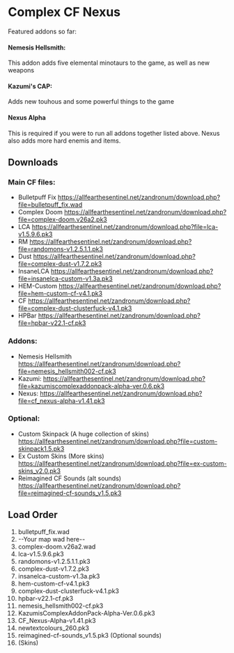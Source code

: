 # Complex CF Nexus

Featured addons so far:
#### Nemesis Hellsmith:
This addon adds five elemental minotaurs to the game, as well as new weapons

#### Kazumi's CAP:
Adds new touhous and some powerful things to the game

#### Nexus Alpha
This is required if you were to run all addons together listed above. Nexus also adds more hard enemis and items.

## Downloads

### Main CF files:
* Bulletpuff Fix https://allfearthesentinel.net/zandronum/download.php?file=bulletpuff_fix.wad
* Complex Doom https://allfearthesentinel.net/zandronum/download.php?file=complex-doom.v26a2.pk3
* LCA https://allfearthesentinel.net/zandronum/download.php?file=lca-v1.5.9.6.pk3
* RM https://allfearthesentinel.net/zandronum/download.php?file=randomons-v1.2.5.1.1.pk3
* Dust https://allfearthesentinel.net/zandronum/download.php?file=complex-dust-v1.7.2.pk3
* InsaneLCA https://allfearthesentinel.net/zandronum/download.php?file=insanelca-custom-v1.3a.pk3
* HEM-Custom https://allfearthesentinel.net/zandronum/download.php?file=hem-custom-cf-v4.1.pk3
* CF https://allfearthesentinel.net/zandronum/download.php?file=complex-dust-clusterfuck-v4.1.pk3
* HPBar https://allfearthesentinel.net/zandronum/download.php?file=hpbar-v22.1-cf.pk3

### Addons:
* Nemesis Hellsmith https://allfearthesentinel.net/zandronum/download.php?file=nemesis_hellsmith002-cf.pk3
* Kazumi: https://allfearthesentinel.net/zandronum/download.php?file=kazumiscomplexaddonpack-alpha-ver.0.6.pk3
* Nexus: https://allfearthesentinel.net/zandronum/download.php?file=cf_nexus-alpha-v1.41.pk3

### Optional:
* Custom Skinpack (A huge collection of skins) https://allfearthesentinel.net/zandronum/download.php?file=custom-skinpack1.5.pk3
* Ex Custom Skins (More skins) https://allfearthesentinel.net/zandronum/download.php?file=ex-custom-skins_v2.0.pk3
* Reimagined CF Sounds (alt sounds) https://allfearthesentinel.net/zandronum/download.php?file=reimagined-cf-sounds_v1.5.pk3

## Load Order

1. bulletpuff_fix.wad
2. --Your map wad here--
3. complex-doom.v26a2.wad
4. lca-v1.5.9.6.pk3
5. randomons-v1.2.5.1.1.pk3
6. complex-dust-v1.7.2.pk3
7. insanelca-custom-v1.3a.pk3
8. hem-custom-cf-v4.1.pk3
9. complex-dust-clusterfuck-v4.1.pk3
10. hpbar-v22.1-cf.pk3
11. nemesis_hellsmith002-cf.pk3
12. KazumisComplexAddonPack-Alpha-Ver.0.6.pk3
13. CF_Nexus-Alpha-v1.41.pk3
14. newtextcolours_260.pk3
15. reimagined-cf-sounds_v1.5.pk3 (Optional sounds)
16. (Skins)

